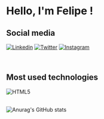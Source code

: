 # Hello, I'm Felipe !

## Social media
[![Linkedin](https://img.shields.io/badge/LinkedIn-0077B5?style=for-the-badge&logo=linkedin&logoColor=white)](https://www.linkedin.com/in/felipe-santos-235030227/ )
[![Twitter](https://img.shields.io/badge/Twitter-1DA1F2?style=for-the-badge&logo=twitter&logoColor=white)](https://twitter.com/felipicincoo)
[![Instagram](https://img.shields.io/badge/Instagram-E4405F?style=for-the-badge&logo=instagram&logoColor=white)](https://www.instagram.com/marcelinofelipe_/?hl=pt-br)

<br>




## Most used technologies
<div>
    <img alt="HTML5" src="https://img.shields.io/badge/HTML5-E34F26?style=for-the-badge&logo=html5&logoColor=white" href="https://github.com/felipesantos5">
</div>


<br>

![Anurag's GitHub stats](https://github-readme-stats.vercel.app/api?username=felipesantos5&show_icons=true&theme=radical)
